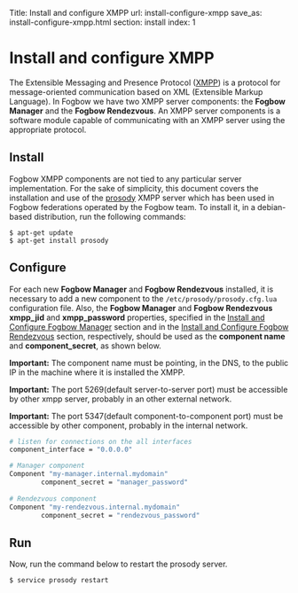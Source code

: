 Title: Install and configure XMPP
url: install-configure-xmpp
save_as: install-configure-xmpp.html
section: install
index: 1

Install and configure XMPP
==========
The Extensible Messaging and Presence Protocol (<a href="https://en.wikipedia.org/wiki/XMPP" target="_blank">XMPP</a>) is a protocol for message-oriented communication based on XML (Extensible Markup Language). In Fogbow we have two XMPP server components: the **Fogbow Manager** and the **Fogbow Rendezvous**. An XMPP server components is a software module capable of communicating with an XMPP server using the appropriate protocol.

## Install
Fogbow XMPP components are not tied to any particular server implementation. For the sake of simplicity, this document covers the installation and use of the <a href="http://prosody.im/" target="_blank">prosody</a> XMPP server which has been used in Fogbow federations operated by the Fogbow team. To install it, in a debian-based distribution, run the following commands:
``` shell
$ apt-get update
$ apt-get install prosody
```

## Configure

For each new **Fogbow Manager** and **Fogbow Rendezvous** installed, it is necessary to add a new component to the `/etc/prosody/prosody.cfg.lua` configuration file. Also, the **Fogbow Manager** and **Fogbow Rendezvous** **xmpp_jid** and 
**xmpp_password** properties, specified in the [Install and Configure Fogbow Manager](http://www.fogbowcloud.org/install-configure-fogbow-manager#configure) section and in the [Install and Configure Fogbow Rendezvous](http://www.fogbowcloud.org/install-configure-fogbow-rendezvous#configure) section, respectively, should be used as the **component name** and **component_secret**, as shown below.

**Important:** The component name must be pointing, in the DNS, to the public IP in the machine where it is installed the XMPP.

**Important:** The port 5269(default server-to-server port) must be accessible by other xmpp server, probably in an other external network.

**Important:** The port 5347(default component-to-component port) must be accessible by other component, probably in the internal network.
```bash
# listen for connections on the all interfaces
component_interface = "0.0.0.0"

# Manager component
Component "my-manager.internal.mydomain"
        component_secret = "manager_password"
        
# Rendezvous component
Component "my-rendezvous.internal.mydomain"
        component_secret = "rendezvous_password"
```

## Run
Now, run the command below to restart the prosody server.
``` shell
$ service prosody restart
```
